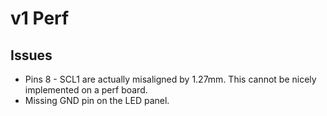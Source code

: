 # v1 Perf

## Issues

* Pins 8 - SCL1 are actually misaligned by 1.27mm. This cannot be nicely implemented on a perf board.
* Missing GND pin on the LED panel.